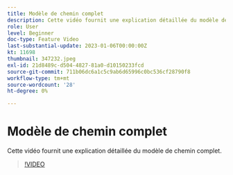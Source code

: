 ```yaml
---
title: Modèle de chemin complet
description: Cette vidéo fournit une explication détaillée du modèle de chemin complet.
role: User
level: Beginner
doc-type: Feature Video
last-substantial-update: 2023-01-06T00:00:00Z
kt: 11698
thumbnail: 347232.jpeg
exl-id: 21d8489c-d504-4827-81a0-d10150233fcd
source-git-commit: 711b06dc6a1c5c9ab6d65996c0bc536cf28790f8
workflow-type: tm+mt
source-wordcount: '28'
ht-degree: 0%

---
```


# Modèle de chemin complet

Cette vidéo fournit une explication détaillée du modèle de chemin complet.

>[!VIDEO](https://video.tv.adobe.com/v/347232/?quality=12&learn=on)
